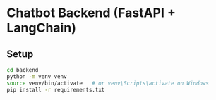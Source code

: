# Chatbot Backend (FastAPI + LangChain)

## Setup

```bash
cd backend
python -m venv venv
source venv/bin/activate   # or venv\Scripts\activate on Windows
pip install -r requirements.txt
